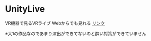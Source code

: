 # UnityLive
VR機器で見るVRライブ
Webからでも見れる
[リンク](http://particlelive.fogrex.trap.show/)

※大1の作品なのであまり演出ができてないのと酔い対策ができていません
